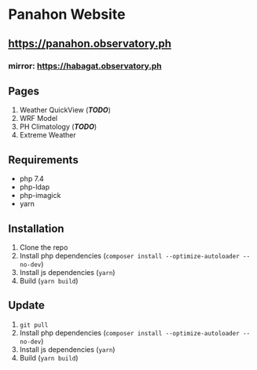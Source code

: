 # Panahon Website

## https://panahon.observatory.ph

### mirror: https://habagat.observatory.ph

## Pages

1. Weather QuickView (**_TODO_**)
2. WRF Model
3. PH Climatology (**_TODO_**)
4. Extreme Weather

## Requirements

- php 7.4
- php-ldap
- php-imagick
- yarn

## Installation

1. Clone the repo
2. Install php dependencies (`composer install --optimize-autoloader --no-dev`)
3. Install js dependencies (`yarn`)
4. Build (`yarn build`)

## Update

1. `git pull`
2. Install php dependencies (`composer install --optimize-autoloader --no-dev`)
3. Install js dependencies (`yarn`)
4. Build (`yarn build`)
